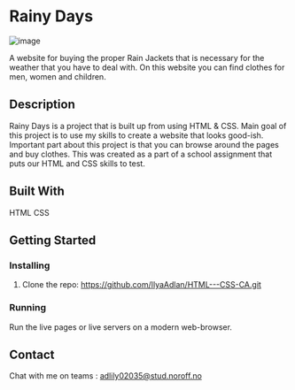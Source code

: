 # Rainy Days

![image](./rainy_days_upper_half.png)

A website for buying the proper Rain Jackets that is necessary for the weather that you have to deal with.
On this website you can find clothes for men, women and children.


## Description

Rainy Days is a project that is built up from using HTML & CSS. Main goal of this project is to use my skills to create a website
that looks good-ish. Important part about this project is that you can browse around the pages and buy clothes. This was created as
a part of a school assignment that puts our HTML and CSS skills to test.


## Built With

HTML
CSS

## Getting Started

### Installing

1. Clone the repo: https://github.com/IlyaAdlan/HTML---CSS-CA.git


### Running

Run the live pages or live servers on a modern web-browser.


## Contact

Chat with me on teams : adlily02035@stud.noroff.no
